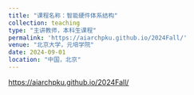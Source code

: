 ```yaml
---
title: "课程名称：智能硬件体系结构"
collection: teaching
type: "主讲教师，本科生课程"
permalink: 'https://aiarchpku.github.io/2024Fall/'
venue: "北京大学，元培学院"
date: 2024-09-01
location: "中国，北京"
---
```


https://aiarchpku.github.io/2024Fall/
